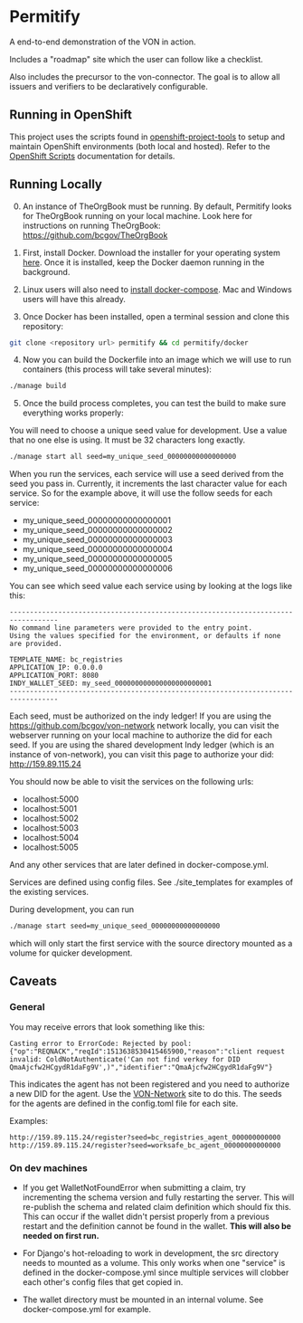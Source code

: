 # Permitify
A end-to-end demonstration of the VON in action.

Includes a "roadmap" site which the user can follow like a checklist.

Also includes the precursor to the von-connector. The goal is to allow all issuers and verifiers to be declaratively configurable.

## Running in OpenShift

This project uses the scripts found in [openshift-project-tools](https://github.com/BCDevOps/openshift-project-tools) to setup and maintain OpenShift environments (both local and hosted).  Refer to the [OpenShift Scripts](https://github.com/BCDevOps/openshift-project-tools/blob/master/bin/README.md) documentation for details.

## Running Locally

0. An instance of TheOrgBook must be running. By default, Permitify looks for TheOrgBook running on your local machine. Look here for instructions on running TheOrgBook: https://github.com/bcgov/TheOrgBook

1. First, install Docker. Download the installer for your operating system [here](https://store.docker.com/search?type=edition&offering=community). Once it is installed, keep the Docker daemon running in the background.

2. Linux users will also need to [install docker-compose](https://github.com/docker/compose/releases). Mac and Windows users will have this already. 

3. Once Docker has been installed, open a terminal session and clone this repository:

```bash
git clone <repository url> permitify && cd permitify/docker
```

4. Now you can build the Dockerfile into an image which we will use to run containers (this process will take several minutes):

```bash
./manage build
```

5. Once the build process completes, you can test the build to make sure everything works properly:

You will need to choose a unique seed value for development. Use a value that no one else is using. It must be 32 characters long exactly.

```bash
./manage start all seed=my_unique_seed_00000000000000000
```

When you run the services, each service will use a seed derived from the seed you pass in. Currently, it increments the last character value for each service. So for the example above, it will use the follow seeds for each service:

- my_unique_seed_00000000000000001
- my_unique_seed_00000000000000002
- my_unique_seed_00000000000000003
- my_unique_seed_00000000000000004
- my_unique_seed_00000000000000005
- my_unique_seed_00000000000000006

You can see which seed value each service using by looking at the logs like this:

```
----------------------------------------------------------------------------------
No command line parameters were provided to the entry point.
Using the values specified for the environment, or defaults if none are provided.

TEMPLATE_NAME: bc_registries
APPLICATION_IP: 0.0.0.0
APPLICATION_PORT: 8080
INDY_WALLET_SEED: my_seed_000000000000000000000001
----------------------------------------------------------------------------------
```

Each seed, must be authorized on the indy ledger! If you are using the https://github.com/bcgov/von-network network locally, you can visit the webserver running on your local machine to authorize the did for each seed. If you are using the shared development Indy ledger (which is an instance of von-network), you can visit this page to authorize your did: http://159.89.115.24

You should now be able to visit the services on the following urls:

- localhost:5000
- localhost:5001
- localhost:5002
- localhost:5003
- localhost:5004
- localhost:5005

And any other services that are later defined in docker-compose.yml.

Services are defined using config files. See ./site_templates for examples of the existing services.

During development, you can run

```bash
./manage start seed=my_unique_seed_00000000000000000
```

which will only start the first service with the source directory mounted as a volume for quicker development.


## Caveats

### General

You may receive errors that look something like this:

```
Casting error to ErrorCode: Rejected by pool: {"op":"REQNACK","reqId":1513638530415465900,"reason":"client request invalid: ColdNotAuthenticate('Can not find verkey for DID QmaAjcfw2HCgydR1daFg9V',)","identifier":"QmaAjcfw2HCgydR1daFg9V"}
```

This indicates the agent has not been registered and you need to authorize a new DID for the agent.  Use the [VON-Network](http://159.89.115.24) site to do this.  The seeds for the agents are defined in the config.toml file for each site.

Examples:

```
http://159.89.115.24/register?seed=bc_registries_agent_000000000000
http://159.89.115.24/register?seed=worksafe_bc_agent_00000000000000
```

### On dev machines

- If you get WalletNotFoundError when submitting a claim, try incrementing the schema version and fully restarting the server. This will re-publish the schema and related claim definition which should fix this. This can occur if the wallet didn't persist properly from a previous restart and the definition cannot be found in the wallet. **This will also be needed on first run.**

- For Django's hot-reloading to work in development, the src directory needs to mounted as a volume. This only works when one "service" is defined in the docker-compose.yml since multiple services will clobber each other's config files that get copied in.

- The wallet directory must be mounted in an internal volume. See docker-compose.yml for example.